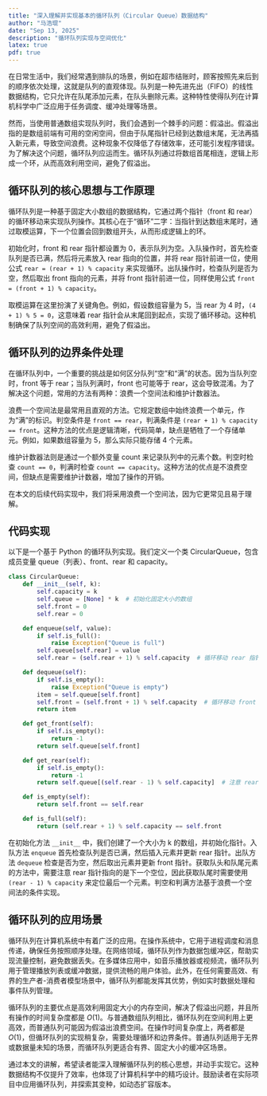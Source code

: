 ```yaml
---
title: "深入理解并实现基本的循环队列（Circular Queue）数据结构"
author: "马浩琨"
date: "Sep 13, 2025"
description: "循环队列实现与空间优化"
latex: true
pdf: true
---
```



在日常生活中，我们经常遇到排队的场景，例如在超市结账时，顾客按照先来后到的顺序依次处理，这就是队列的直观体现。队列是一种先进先出（FIFO）的线性数据结构，它只允许在队尾添加元素，在队头删除元素。这种特性使得队列在计算机科学中广泛应用于任务调度、缓冲处理等场景。

然而，当使用普通数组实现队列时，我们会遇到一个棘手的问题：假溢出。假溢出指的是数组前端有可用的空闲空间，但由于队尾指针已经到达数组末尾，无法再插入新元素，导致空间浪费。这种现象不仅降低了存储效率，还可能引发程序错误。为了解决这个问题，循环队列应运而生。循环队列通过将数组首尾相连，逻辑上形成一个环，从而高效利用空间，避免了假溢出。

## 循环队列的核心思想与工作原理

循环队列是一种基于固定大小数组的数据结构，它通过两个指针（front 和 rear）的循环移动来实现队列操作。其核心在于“循环”二字：当指针到达数组末尾时，通过取模运算，下一个位置会回到数组开头，从而形成逻辑上的环。

初始化时，front 和 rear 指针都设置为 0，表示队列为空。入队操作时，首先检查队列是否已满，然后将元素放入 rear 指向的位置，并将 rear 指针前进一位，使用公式 `rear = (rear + 1) % capacity` 来实现循环。出队操作时，检查队列是否为空，然后取出 front 指向的元素，并将 front 指针前进一位，同样使用公式 `front = (front + 1) % capacity`。

取模运算在这里扮演了关键角色。例如，假设数组容量为 5，当 rear 为 4 时，`(4 + 1) % 5 = 0`，这意味着 rear 指针会从末尾回到起点，实现了循环移动。这种机制确保了队列空间的高效利用，避免了假溢出。

## 循环队列的边界条件处理

在循环队列中，一个重要的挑战是如何区分队列“空”和“满”的状态。因为当队列空时，front 等于 rear；当队列满时，front 也可能等于 rear，这会导致混淆。为了解决这个问题，常用的方法有两种：浪费一个空间法和维护计数器法。

浪费一个空间法是最常用且直观的方法。它规定数组中始终浪费一个单元，作为“满”的标识。判空条件是 `front == rear`，判满条件是 `(rear + 1) % capacity == front`。这种方法的优点是逻辑清晰，代码简单，缺点是牺牲了一个存储单元。例如，如果数组容量为 5，那么实际只能存储 4 个元素。

维护计数器法则是通过一个额外变量 count 来记录队列中的元素个数。判空时检查 `count == 0`，判满时检查 `count == capacity`。这种方法的优点是不浪费空间，但缺点是需要维护计数器，增加了操作的开销。

在本文的后续代码实现中，我们将采用浪费一个空间法，因为它更常见且易于理解。

## 代码实现

以下是一个基于 Python 的循环队列实现。我们定义一个类 CircularQueue，包含成员变量 queue（列表）、front、rear 和 capacity。

```python
class CircularQueue:
    def __init__(self, k):
        self.capacity = k
        self.queue = [None] * k  # 初始化固定大小的数组
        self.front = 0
        self.rear = 0

    def enqueue(self, value):
        if self.is_full():
            raise Exception("Queue is full")
        self.queue[self.rear] = value
        self.rear = (self.rear + 1) % self.capacity  # 循环移动 rear 指针

    def dequeue(self):
        if self.is_empty():
            raise Exception("Queue is empty")
        item = self.queue[self.front]
        self.front = (self.front + 1) % self.capacity  # 循环移动 front 指针
        return item

    def get_front(self):
        if self.is_empty():
            return -1
        return self.queue[self.front]

    def get_rear(self):
        if self.is_empty():
            return -1
        return self.queue[(self.rear - 1) % self.capacity]  # 注意 rear 指向的是下一个空位，所以取前一个位置

    def is_empty(self):
        return self.front == self.rear

    def is_full(self):
        return (self.rear + 1) % self.capacity == self.front
```

在初始化方法 `__init__` 中，我们创建了一个大小为 k 的数组，并初始化指针。入队方法 `enqueue` 首先检查队列是否已满，然后插入元素并更新 rear 指针。出队方法 `dequeue` 检查是否为空，然后取出元素并更新 front 指针。获取队头和队尾元素的方法中，需要注意 rear 指针指向的是下一个空位，因此获取队尾时需要使用 `(rear - 1) % capacity` 来定位最后一个元素。判空和判满方法基于浪费一个空间法的条件实现。

## 循环队列的应用场景

循环队列在计算机系统中有着广泛的应用。在操作系统中，它用于进程调度和消息传递，确保任务按照顺序处理。在网络领域，循环队列作为数据包缓冲区，帮助实现流量控制，避免数据丢失。在多媒体应用中，如音乐播放器或视频流，循环队列用于管理播放列表或缓冲数据，提供流畅的用户体验。此外，在任何需要高效、有界的生产者-消费者模型场景中，循环队列都能发挥其优势，例如实时数据处理和事件队列管理。


循环队列的主要优点是高效利用固定大小的内存空间，解决了假溢出问题，并且所有操作的时间复杂度都是 $O(1)$。与普通数组队列相比，循环队列在空间利用上更高效，而普通队列可能因为假溢出浪费空间。在操作时间复杂度上，两者都是 $O(1)$，但循环队列的实现稍复杂，需要处理循环和边界条件。普通队列适用于无界或数据量未知的场景，而循环队列更适合有界、固定大小的缓冲区场景。

通过本文的讲解，希望读者能深入理解循环队列的核心思想，并动手实现它。这种数据结构不仅提升了效率，也体现了计算机科学中的精巧设计。鼓励读者在实际项目中应用循环队列，并探索其变种，如动态扩容版本。
